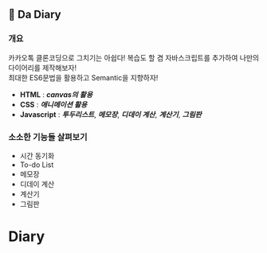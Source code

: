## 📗 Da Diary
### 개요
 카카오톡 클론코딩으로 그치기는 아쉽다! 복습도 할 겸 자바스크립트를 추가하여 나만의 다이어리를 제작해보자! </br>
 최대한 ES6문법을 활용하고 Semantic을 지향하자!

- **HTML** : ***canvas의 활용***
- **CSS** : ***애니메이션 활용***
- **Javascript** : ***투두리스트***, ***메모장***, ***디데이 계산***, ***계산기***, ***그림판***


### 소소한 기능들 살펴보기

- 시간 동기화
- To-do List
- 메모장
- 디데이 계산
- 계산기
- 그림판




# Diary
